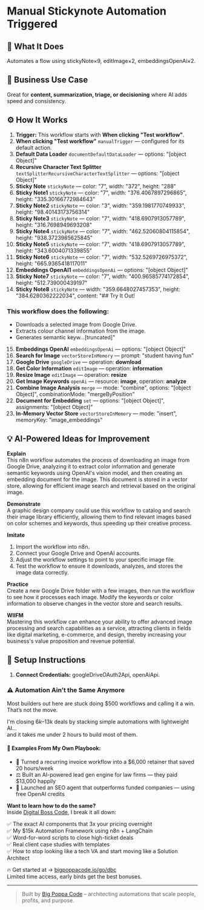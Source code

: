 # Manual Stickynote Automation Triggered
  ## 🚀 What It Does
  Automates a flow using stickyNote×9, editImage×2, embeddingsOpenAi×2.
  
  ## 💼 Business Use Case
  Great for **content, summarization, triage, or decisioning** where AI adds speed and consistency.
  
  ## ⚙️ How It Works
  1. **Trigger:** This workflow starts with **When clicking "Test workflow"**.
  2. **When clicking "Test workflow"** `manualTrigger` — configured for its default action.
3. **Default Data Loader** `documentDefaultDataLoader` — options: "[object Object]"
4. **Recursive Character Text Splitter** `textSplitterRecursiveCharacterTextSplitter` — options: "[object Object]"
5. **Sticky Note** `stickyNote` — color: "7", width: "372", height: "288"
6. **Sticky Note1** `stickyNote` — color: "7", width: "376.4067897296865", height: "335.30166772984643"
7. **Sticky Note2** `stickyNote` — color: "3", width: "359.1981770749933", height: "98.40143173756314"
8. **Sticky Note3** `stickyNote` — color: "7", width: "418.6907913057789", height: "316.7698949693208"
9. **Sticky Note4** `stickyNote` — color: "7", width: "462.52060804115854", height: "938.3723985625845"
10. **Sticky Note5** `stickyNote` — color: "7", width: "418.6907913057789", height: "343.6004071339855"
11. **Sticky Note6** `stickyNote` — color: "7", width: "532.5269726975372", height: "665.9365418117011"
12. **Embeddings OpenAI1** `embeddingsOpenAi` — options: "[object Object]"
13. **Sticky Note7** `stickyNote` — color: "7", width: "400.96585774172854", height: "512.739000439197"
14. **Sticky Note8** `stickyNote` — width: "359.6648027457353", height: "384.6280362222034", content: "## Try It Out!
### This workflow does the following:
* Downloads a selected image from Google Drive.
* Extracts colour channel information from the image.
* Generates semantic keyw…[truncated]"
15. **Embeddings OpenAI** `embeddingsOpenAi` — options: "[object Object]"
16. **Search for Image** `vectorStoreInMemory` — prompt: "student having fun"
17. **Google Drive** `googleDrive` — operation: **download**
18. **Get Color Information** `editImage` — operation: **information**
19. **Resize Image** `editImage` — operation: **resize**
20. **Get Image Keywords** `openAi` — resource: **image**, operation: **analyze**
21. **Combine Image Analysis** `merge` — mode: "combine", options: "[object Object]", combinationMode: "mergeByPosition"
22. **Document for Embedding** `set` — options: "[object Object]", assignments: "[object Object]"
23. **In-Memory Vector Store** `vectorStoreInMemory` — mode: "insert", memoryKey: "image_embeddings"
  
  ## 💡 AI-Powered Ideas for Improvement
  **Explain**  
This n8n workflow automates the process of downloading an image from Google Drive, analyzing it to extract color information and generate semantic keywords using OpenAI's vision model, and then creating an embedding document for the image. This document is stored in a vector store, allowing for efficient image search and retrieval based on the original image.

**Demonstrate**  
A graphic design company could use this workflow to catalog and search their image library efficiently, allowing them to find relevant images based on color schemes and keywords, thus speeding up their creative process.

**Imitate**  
1. Import the workflow into n8n.
2. Connect your Google Drive and OpenAI accounts.
3. Adjust the workflow settings to point to your specific image file.
4. Test the workflow to ensure it downloads, analyzes, and stores the image data correctly.

**Practice**  
Create a new Google Drive folder with a few images, then run the workflow to see how it processes each image. Modify the keywords or color information to observe changes in the vector store and search results.

**WIIFM**  
Mastering this workflow can enhance your ability to offer advanced image processing and search capabilities as a service, attracting clients in fields like digital marketing, e-commerce, and design, thereby increasing your business's value proposition and revenue potential.
  
  ## 🔧 Setup Instructions
  1. **Connect Credentials:** googleDriveOAuth2Api, openAiApi.
  
### ⚠️ Automation Ain’t the Same Anymore

Most builders out here are stuck doing $500 workflows and calling it a win.  
That’s not the move.  

I'm closing $6k–$13k deals by stacking simple automations with lightweight AI...  
and it takes me under 2 hours to build most of them.

#### 🧠 Examples From My Own Playbook:
- 🔁 Turned a recurring invoice workflow into a $6,000 retainer that saved 20 hours/week  
- ⚖️ Built an AI-powered lead gen engine for law firms — they paid $13,000 happily  
- 🚀 Launched an SEO agent that outperforms funded companies — using free OpenAI credits  

**Want to learn how to do the same?**  
Inside [Digital Boss Code](https://bigpoppacode.io/go/dbc), I break it all down:

✅ The exact AI components that 3x your pricing overnight  
✅ My $15k Automation Framework using n8n + LangChain  
✅ Word-for-word scripts to close high-ticket deals  
✅ Real client case studies with templates  
✅ How to stop looking like a tech VA and start moving like a Solution Architect  

🔥 Get started at → [bigpoppacode.io/go/dbc](https://bigpoppacode.io/go/dbc)  
Limited time access, early birds get the best bonuses.

---
> Built by [Big Poppa Code](https://bigpoppacode.io) – architecting automations that scale people, profits, and purpose.
  